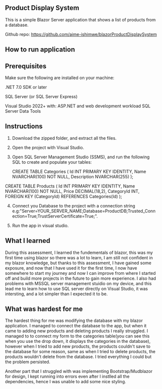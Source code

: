 ## Product Display System
This is a simple Blazor Server application that shows a list of products from a database. 

Github repo: https://github.com/aime-ishimwe/blazorProductDisplaySystem
## How to run application

## Prerequisites
Make sure the following are installed on your machine:

.NET 7.0 SDK or later

SQL Server (or SQL Server Express)

Visual Studio 2022+ with:
  ASP.NET and web development workload
  SQL Server Data Tools

## Instructions
 1. Download the zipped folder, and extract all the files.
 2. Open the project with Visual Studio. 
 3. Open SQL Server Management Studio (SSMS), and run the following SQL to create and populate your tables:
    
     CREATE TABLE Categories (
    Id INT PRIMARY KEY IDENTITY,
    Name NVARCHAR(100) NOT NULL,
    Description NVARCHAR(255)
);

CREATE TABLE Products (
    Id INT PRIMARY KEY IDENTITY,
    Name NVARCHAR(100) NOT NULL,
    Price DECIMAL(18,2),
    CategoryId INT,
    FOREIGN KEY (CategoryId) REFERENCES Categories(Id)
);

4. Connect you Database to the project with a connection string e.g:"Server=YOUR_SERVER_NAME;Database=ProductDB;Trusted_Connection=True;TrustServerCertificate=True;".
   
6. Run the app in visual studio.

## What I learned
During this assessment, I learned the fundementals of blazor, this was my first time using blazor so there was a lot to learn, I am still not confident in my blazor knowledge, but thanks to this 
assessment, I have gained some exposure, and now that I have used it for the first time, I now have somewhere to start my journey and now I can improve from where I started off and build 
more projects in the future to gain more experience. I also had problems with MSSQL server management stuidio on my device, and this lead me to learn how to use SQL server directly on Visual Studio,
it was intersting, and a lot simpler than I expected it to be.


## What was hardest for me
The hardest thing for me was modifying the database with my blazor application. I managed to connect the database to the app, but when it came to adding new products and deleting products I really struggled.
I managed to to connect my form to the categories table(you can see this when you use the drop down, it displays the categories in the database), however when I tried to add new products, 
the products couldn't save to the database for some reason, same as when I tried to delete products, the products wouldn't delete from the database. I tried everything I could but the problem persisted.

Another part that I struggled with was implementing Bootstrap/Mudblazor for design, I kept running into errors even after I instlled all the dependencies, hence I was unable to add some nice styling.

